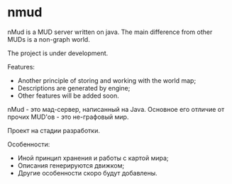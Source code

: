 # nmud
nMud is a MUD server written on java. The main difference from other MUDs is a non-graph world.

The project is under development.

Features:
  - Another principle of storing and working with the world map;
  - Descriptions are generated by engine;
  - Other features will be added soon.


nMud - это мад-сервер, написанный на Java. Основное его отличие от прочих MUD'ов - это не-графовый мир.

Проект на стадии разработки.

Особенности:
  - Иной принцип хранения и работы с картой мира;
  - Описания генерируются движком;
  - Другие особенности скоро будут добавлены.
